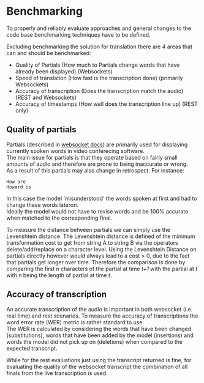 # Benchmarking

To properly and reliably evaluate approaches and general changes to the code base benchmarking techniques have to be defined.

Excluding benchmarking the solution for translation there are 4 areas that can and should be benchmarked:

- Quality of Partials (How much to Partials change words that have already been displayed) (Websockets)
- Speed of translation (How fast is the transcription done) (primarily Websockets)
- Accuracy of transcription (Does the transcription match the audio) (REST and Websockets)
- Accuracy of timestamps (How well does the transcription line up) (REST only)

## Quality of partials

Partials (described in [websocket docs](./streaming_architecture.md)) are primarily used for displaying currently spoken words in video conferecing software.    
The main issue for partials is that they operate based on fairly small amounts of audio and therefore are prone to being inaccurate or wrong.    
As a result of this partials may also change in retrospect. For instance:

```
How are
Howard is
```

In this case the model 'misunderstood' the words spoken at first and had to change these words lateron.    
Ideally the model would not have to revise words and be 100% accurate when matched to the corresponding final.

To measure the distance between partials we can simply use the Levenshtein distance. The Levenshtein distance is defined of the minimum transformation cost to get from string A to string B via the operators delete/add/replace on a character level. Using the Levenshtein Distance on partials directly however would always lead to a cost > 0, due to the fact that partials get longer over time.
Therefore the comparison is done by comparing the first *n* characters of the partial at time *t+1* with the partial at *t* with n being the length of partial at time *t*.

## Accuracy of transcription

An accurate transcription of the audio is important in both websocket (i.e. real time) and rest scenarios.
To measure the accuracy of transcriptions the word error rate (WER) metric is rather standard to use.    
The WER is calculated by considering the words that have been changed (substitutions), words that have been added by the model (insertions) and words the model did not pick up on (deletions) when compared to the expected transcript.

While for the rest evaluations just using the transcript returned is fine, for evaluating the quality of the websocket transcript the combination of all finals from the live transcription is used.
